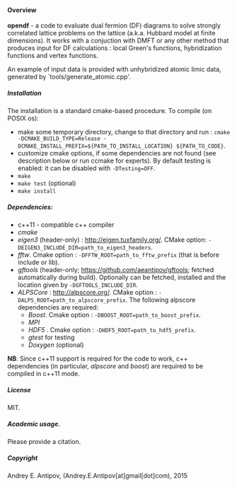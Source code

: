 #### Overview
**opendf** - a code to evaluate dual fermion (DF) diagrams to solve strongly correlated lattice problems on the lattice (a.k.a. Hubbard model at finite dimensions). It works with a conjuction with DMFT or any other method that produces input for DF calculations : local Green's functions, hybridization functions and vertex functions. 

An example of input data is provided with unhybridized atomic limic data, generated by `tools/generate_atomic.cpp'. 

##### Installation
The installation is a standard cmake-based procedure. To compile (on POSIX os):
- make some temporary directory, change to that directory and run :
`cmake -DCMAKE_BUILD_TYPE=Release -DCMAKE_INSTALL_PREFIX=${PATH_TO_INSTALL_LOCATION} ${PATH_TO_CODE}`.
- customize cmake options, if some dependencies are not found (see description below or run ccmake for experts). By default testing is enabled: it can be disabled with `-DTesting=OFF`.
- `make`
- `make test` (optional) 
- `make install`


##### Dependencies:
- c++11 - compatible c++ compiler
- *cmake*
- *eigen3* (header-only) : http://eigen.tuxfamily.org/. CMake option: `-DEIGEN3_INCLUDE_DIR=path_to_eigen3_headers`.
- *fftw*. Cmake option : `-DFFTW_ROOT=path_to_fftw_prefix` (that is before include or lib).
- *gftools* (header-only;  https://github.com/aeantipov/gftools; fetched automatically during build). Optionally can be fetched, installed and the location given by `-DGFTOOLS_INCLUDE_DIR`.
- *ALPSCore* : http://alpscore.org/. CMake option : `-DALPS_ROOT=path_to_alpscore_prefix`. The following alpscore dependencies are required:
  - *Boost*. Cmake option : `-DBOOST_ROOT=path_to_boost_prefix`.
  - *MPI*
  - *HDF5* . Cmake option : `-DHDF5_ROOT=path_to_hdf5_prefix`.
  - *gtest* for testing
  - *Doxygen* (optional)
   
**NB**: Since c++11 support is required for the code to work, c++ dependencies (in particular, *alpscore* and *boost*) are required to be compiled in c++11 mode. 

##### License 
MIT. 

##### Academic usage. 
Please provide a citation.

##### Copyright
Andrey E. Antipov, (Andrey.E.Antipov[at]gmail[dot]com), 2015
  
